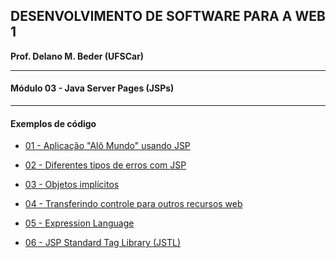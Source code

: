 ## DESENVOLVIMENTO DE SOFTWARE PARA A WEB 1
**Prof. Delano M. Beder (UFSCar)**

- - -

#### Módulo 03 - Java Server Pages (JSPs)

- - -



#### Exemplos de código



- [01 - Aplicação "Alô Mundo" usando JSP](Roteiro03-01.md)


- [02 - Diferentes tipos de erros com JSP](Roteiro03-02.md)


- [03 - Objetos implícitos](Roteiro03-03.md)


- [04 - Transferindo controle para outros recursos web](Roteiro03-04.md)


- [05 - Expression Language](Roteiro03-05.md)


- [06 - JSP Standard Tag Library (JSTL)](Roteiro03-06.md)